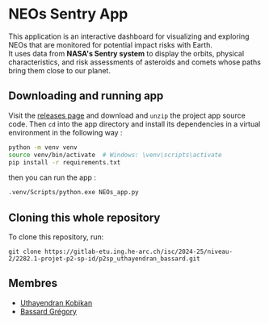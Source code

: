# NEOs Sentry App
This application is an interactive dashboard for visualizing and exploring NEOs that are monitored for potential impact risks with Earth.  
It uses data from **NASA's Sentry system** to display the orbits, physical characteristics, and risk assessments of asteroids and comets whose paths bring them close to our planet.
## Downloading and running app
Visit the [releases page](https://gitlab-etu.ing.he-arc.ch/isc/2024-25/niveau-2/2282.1-projet-p2-sp-id/p2sp_uthayendran_bassard/-/releases) and download and `unzip` the project app source code. Then `cd` into the app directory and install its dependencies in a virtual environment in the following way :
```bash
python -m venv venv
source venv/bin/activate  # Windows: \venv\scripts\activate
pip install -r requirements.txt
```
then you can run the app :
```bash
.venv/Scripts/python.exe NEOs_app.py
```
## Cloning this whole repository
To clone this repository, run:
```
git clone https://gitlab-etu.ing.he-arc.ch/isc/2024-25/niveau-2/2282.1-projet-p2-sp-id/p2sp_uthayendran_bassard.git
```
## Membres
- [Uthayendran Kobikan](https://gitlab-etu.ing.he-arc.ch/kobikan.uthayendran)
- [Bassard Grégory](https://gitlab-etu.ing.he-arc.ch/gregory.bassard)
